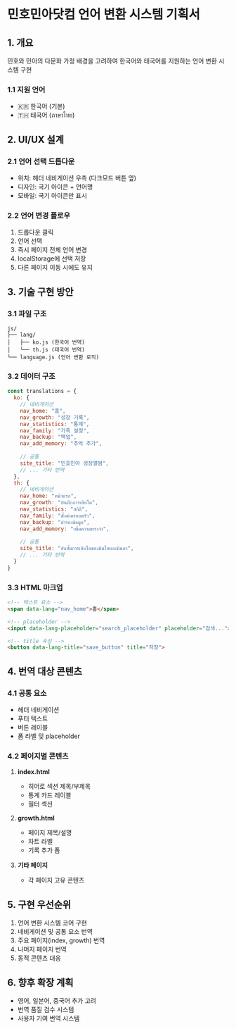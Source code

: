 # 민호민아닷컴 언어 변환 시스템 기획서

## 1. 개요
민호와 민아의 다문화 가정 배경을 고려하여 한국어와 태국어를 지원하는 언어 변환 시스템 구현

### 1.1 지원 언어
- 🇰🇷 한국어 (기본)
- 🇹🇭 태국어 (ภาษาไทย)

## 2. UI/UX 설계

### 2.1 언어 선택 드롭다운
- 위치: 헤더 네비게이션 우측 (다크모드 버튼 옆)
- 디자인: 국기 아이콘 + 언어명
- 모바일: 국기 아이콘만 표시

### 2.2 언어 변경 플로우
1. 드롭다운 클릭
2. 언어 선택
3. 즉시 페이지 전체 언어 변경
4. localStorage에 선택 저장
5. 다른 페이지 이동 시에도 유지

## 3. 기술 구현 방안

### 3.1 파일 구조
```
js/
├── lang/
│   ├── ko.js (한국어 번역)
│   └── th.js (태국어 번역)
└── language.js (언어 변환 로직)
```

### 3.2 데이터 구조
```javascript
const translations = {
  ko: {
    // 네비게이션
    nav_home: "홈",
    nav_growth: "성장 기록",
    nav_statistics: "통계",
    nav_family: "가족 설정",
    nav_backup: "백업",
    nav_add_memory: "추억 추가",
    
    // 공통
    site_title: "민호민아 성장앨범",
    // ... 기타 번역
  },
  th: {
    // 네비게이션
    nav_home: "หน้าแรก",
    nav_growth: "บันทึกการเติบโต",
    nav_statistics: "สถิติ",
    nav_family: "ตั้งค่าครอบครัว",
    nav_backup: "สำรองข้อมูล",
    nav_add_memory: "เพิ่มความทรงจำ",
    
    // 공통
    site_title: "อัลบั้มการเติบโตของมินโฮและมินอา",
    // ... 기타 번역
  }
}
```

### 3.3 HTML 마크업
```html
<!-- 텍스트 요소 -->
<span data-lang="nav_home">홈</span>

<!-- placeholder -->
<input data-lang-placeholder="search_placeholder" placeholder="검색...">

<!-- title 속성 -->
<button data-lang-title="save_button" title="저장">
```

## 4. 번역 대상 콘텐츠

### 4.1 공통 요소
- 헤더 네비게이션
- 푸터 텍스트
- 버튼 레이블
- 폼 라벨 및 placeholder

### 4.2 페이지별 콘텐츠
1. **index.html**
   - 히어로 섹션 제목/부제목
   - 통계 카드 레이블
   - 필터 섹션
   
2. **growth.html**
   - 페이지 제목/설명
   - 차트 라벨
   - 기록 추가 폼

3. **기타 페이지**
   - 각 페이지 고유 콘텐츠

## 5. 구현 우선순위
1. 언어 변환 시스템 코어 구현
2. 네비게이션 및 공통 요소 번역
3. 주요 페이지(index, growth) 번역
4. 나머지 페이지 번역
5. 동적 콘텐츠 대응

## 6. 향후 확장 계획
- 영어, 일본어, 중국어 추가 고려
- 번역 품질 검수 시스템
- 사용자 기여 번역 시스템
